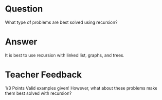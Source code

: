# Question

What type of problems are best solved using recursion?

# Answer

It is best to use recursion with linked list, graphs, and trees.

# Teacher Feedback

1/3 Points
Valid examples given! However, what about these problems make them best solved with recursion? 